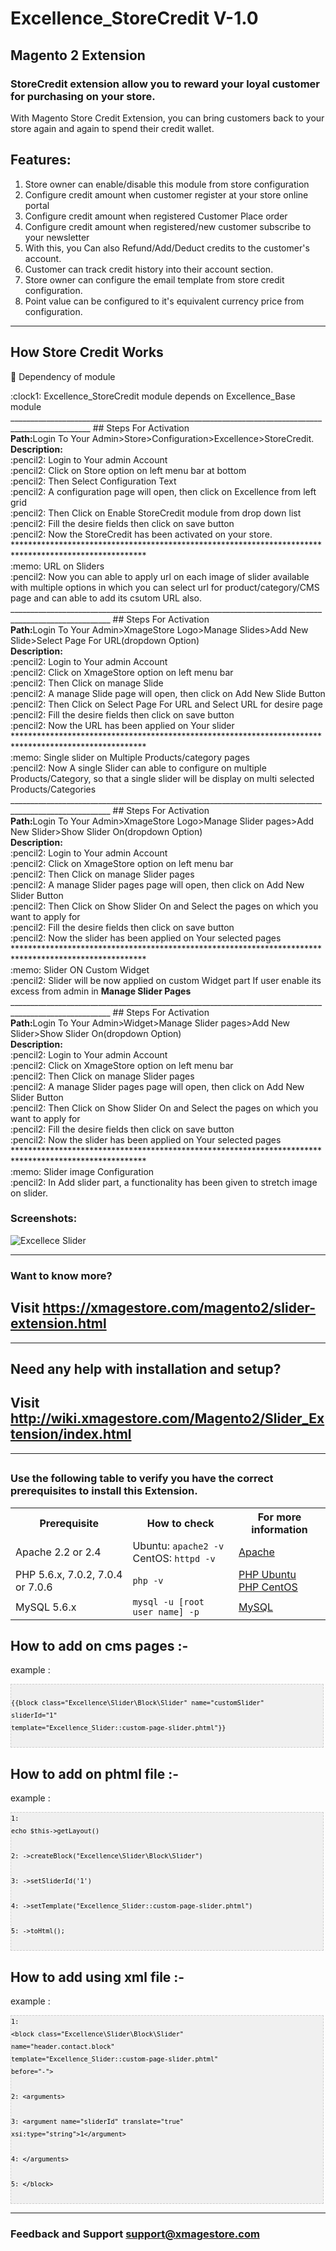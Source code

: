 # Excellence_StoreCredit V-1.0
## Magento 2 Extension

### StoreCredit extension allow you to reward your loyal customer for purchasing on your store.

With Magento Store Credit Extension, you can bring customers back to your store again and again to spend their credit wallet.


## Features:

1. Store owner can enable/disable this module from store configuration
2. Configure credit amount when customer register at your store online portal
3. Configure credit amount when registered Customer Place order
4. Configure credit amount when registered/new customer subscribe to your newsletter
5. With this, you Can also Refund/Add/Deduct credits to the customer's account.
6. Customer can track credit history into their account section.
7. Store owner can configure the email template from store credit configuration.
8. Point value can be configured to it's equivalent currency price from configuration.
___________________________________________________________________________________________________
## How Store Credit Works
:memo: Dependency of module
<div>
	<div>:clock1: Excellence_StoreCredit module depends on Excellence_Base module </div>
</div>
__________________________________________________________________________________________________
## Steps For Activation
<div>
	<div>
	   <b>Path:</b>Login To Your Admin>Store>Configuration>Excellence>StoreCredit.
	</div>
	<div>
		<b>Description: </b> <div>:pencil2: Login to Your admin Account</div>
				     <div>:pencil2: Click on Store option on left menu bar at bottom</div>
				     <div>:pencil2: Then Select Configuration Text</div>
				     <div>:pencil2: A configuration page will open, then click on Excellence from left grid</div>
				     <div>:pencil2: Then Click on Enable StoreCredit module from drop down list</div>
				     <div>:pencil2: Fill the desire fields then click on save button</div>
		<div>:pencil2: Now the StoreCredit has been activated on your store.</div>
	</div>
</div>
******************************************************************************************************
<div>
	:memo: URL on Sliders
	     <div>:pencil2: Now you can able to apply url on each image of slider available with multiple options in which you can select url for product/category/CMS page and can able to add its csutom URL also.</div>
</div>
_______________________________________________________________________________________________________
## Steps For Activation
<div>
	<div>
	   <b>Path:</b>Login To Your Admin>XmageStore Logo>Manage Slides>Add New Slide>Select Page For URL(dropdown Option)
	</div>
	<div>
		<b>Description: </b> <div>:pencil2: Login to Your admin Account</div>
				     <div>:pencil2: Click on XmageStore option on left menu bar</div>
				     <div>:pencil2: Then Click on manage Slide</div>
				     <div>:pencil2: A manage Slide page will open, then click on Add New Slide Button</div>
				     <div>:pencil2: Then Click on Select Page For URL and Select URL for desire page</div>
				     <div>:pencil2: Fill the desire fields then click on save button</div>
		<div>:pencil2: Now the URL has been applied on Your slider</div>
	</div>
</div>
******************************************************************************************************
<div>
	:memo: Single slider on Multiple Products/category pages
	<div>:pencil2: Now A single Slider can able to configure on multiple Products/Category, so that a single slider will be display on multi selected Products/Categories</div>
</div>
_______________________________________________________________________________________________________
## Steps For Activation
<div>
	<div>
	   <b>Path:</b>Login To Your Admin>XmageStore Logo>Manage Slider pages>Add New Slider>Show Slider On(dropdown Option)
	</div>
	<div>
		<b>Description: </b> <div>:pencil2: Login to Your admin Account</div>
				     <div>:pencil2: Click on XmageStore option on left menu bar</div>
				     <div>:pencil2: Then Click on manage Slider pages</div>
				     <div>:pencil2: A manage Slider pages page will open, then click on Add New Slider Button</div>
				     <div>:pencil2: Then Click on Show Slider On and Select the pages on which you want to apply for</div>
				     <div>:pencil2: Fill the desire fields then click on save button</div>
		<div>:pencil2: Now the slider has been applied on Your selected pages</div>
	</div>
</div>
******************************************************************************************************
<div>
	:memo: Slider ON Custom Widget
	<div>:pencil2: Slider will be now applied on custom Widget part If user enable its excess from admin in <b>Manage Slider Pages</b></div>
</div>
_______________________________________________________________________________________________________
## Steps For Activation
<div>
	<div>
	   <b>Path:</b>Login To Your Admin>Widget>Manage Slider pages>Add New Slider>Show Slider On(dropdown Option)
	</div>
	<div>
		<b>Description: </b> <div>:pencil2: Login to Your admin Account</div>
				     <div>:pencil2: Click on XmageStore option on left menu bar</div>
				     <div>:pencil2: Then Click on manage Slider pages</div>
				     <div>:pencil2: A manage Slider pages page will open, then click on Add New Slider Button</div>
				     <div>:pencil2: Then Click on Show Slider On and Select the pages on which you want to apply for</div>
				     <div>:pencil2: Fill the desire fields then click on save button</div>
		<div>:pencil2: Now the slider has been applied on Your selected pages</div>
	</div>
</div>
******************************************************************************************************
<div>:memo: Slider image Configuration
	<div>:pencil2: In Add slider part, a functionality has been given to stretch image on slider.</div>
</div>

### Screenshots:

<img src="https://i.ibb.co/qJLNTxt/slider-Module.png" alt="Excellece Slider" title="slider module">

___________________________________________________________________________________________________

### Want to know more?

## Visit <a href='https://xmagestore.com/magento2/slider-extension.html' target='_blank'>https://xmagestore.com/magento2/slider-extension.html</a>
___________________________________________________________________________________________________
## Need any help with installation and setup?

## Visit <a href='http://wiki.xmagestore.com/Magento2/Slider_Extension/index.html' target='_blank'>http://wiki.xmagestore.com/Magento2/Slider_Extension/index.html</a>

___________________________________________________________________________________________________
## 

### Use the following table to verify you have the correct prerequisites to install this Extension.
<table>
	<tbody>
		<tr>
			<th>Prerequisite</th>
			<th>How to check</th>
			<th>For more information</th>
		</tr>
	<tr>
		<td>Apache 2.2 or 2.4</td>
		<td>Ubuntu: <code>apache2 -v</code><br>
		CentOS: <code>httpd -v</code></td>
		<td><a href="https://devdocs.magento.com/guides/v2.2/install-gde/prereq/apache.html">Apache</a></td>
	</tr>
	<tr>
		<td>PHP 5.6.x, 7.0.2, 7.0.4 or 7.0.6</td>
		<td><code>php -v</code></td>
		<td><a href="http://devdocs.magento.com/guides/v2.2/install-gde/prereq/php-ubuntu.html">PHP Ubuntu</a><br><a href="http://devdocs.magento.com/guides/v2.2/install-gde/prereq/php-centos.html">PHP CentOS</a></td>
	</tr>
	<tr><td>MySQL 5.6.x</td>
	<td><code>mysql -u [root user name] -p</code></td>
	<td><a href="http://devdocs.magento.com/guides/v2.2/install-gde/prereq/mysql.html">MySQL</a></td>
	</tr>
</tbody>
</table>

## How to add on cms pages :-

example :
	<pre  style="font-family:arial;font-size:12px;border:1px dashed #CCCCCC;width:99%;height:auto;overflow:auto;background:#f0f0f0;;background-image:URL(http://2.bp.blogspot.com/_z5ltvMQPaa8/SjJXr_U2YBI/AAAAAAAAAAM/46OqEP32CJ8/s320/codebg.gif);padding:0px;color:#000000;text-align:left;line-height:20px;"><code style="color:#000000;word-wrap:normal;"> {{block class="Excellence\Slider\Block\Slider" name="customSlider" sliderId="1" template="Excellence_Slider::custom-page-slider.phtml"}}  
</code></pre>

## How to add on phtml file :-

example : 
	<pre  style="font-family:arial;font-size:12px;border:1px dashed #CCCCCC;width:99%;height:auto;overflow:auto;background:#f0f0f0;;background-image:URL(http://2.bp.blogspot.com/_z5ltvMQPaa8/SjJXr_U2YBI/AAAAAAAAAAM/46OqEP32CJ8/s320/codebg.gif);padding:0px;color:#000000;text-align:left;line-height:20px;"><code style="color:#000000;word-wrap:normal;">1:  echo $this-&gt;getLayout()  
2:           -&gt;createBlock("Excellence\Slider\Block\Slider")  
3:           -&gt;setSliderId('1')  
4:           -&gt;setTemplate("Excellence_Slider::custom-page-slider.phtml")  
5:           -&gt;toHtml();  
</code></pre>


## How to add using xml file :-

example :
	<pre  style="font-family:arial;font-size:12px;border:1px dashed #CCCCCC;width:99%;height:auto;overflow:auto;background:#f0f0f0;;background-image:URL(http://2.bp.blogspot.com/_z5ltvMQPaa8/SjJXr_U2YBI/AAAAAAAAAAM/46OqEP32CJ8/s320/codebg.gif);padding:0px;color:#000000;text-align:left;line-height:20px;"><code style="color:#000000;word-wrap:normal;">1:  &lt;block class="Excellence\Slider\Block\Slider" name="header.contact.block" template="Excellence_Slider::custom-page-slider.phtml" before="-"&gt;  
2:         &lt;arguments&gt;  
3:            &lt;argument name="sliderId" translate="true" xsi:type="string"&gt;1&lt;/argument&gt;  
4:         &lt;/arguments&gt;  
5:  &lt;/block&gt;  
</code></pre>
___________________________________________________________________________________________________
### Feedback and Support <a href="mailto:support@xmagestore.com">support@xmagestore.com</a>
